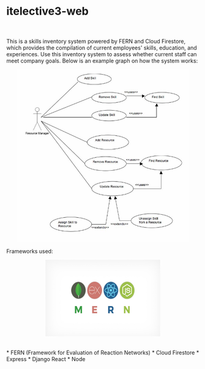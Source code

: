 # itelective3-web

</br></br>
This is a skills inventory system powered by FERN and Cloud Firestore, which provides the compilation of current employees' skills, education, and experiences. Use this inventory system to assess whether current staff can meet company goals. Below is an example graph on how the system works:
<p align="center">
  <img src="skills inventory.jpg" data-canonical-src="https://gyazo.com/eb5c5741b6a9a16c692170a41a49c858.png" width="450" height="450" />
</p>


Frameworks used:

<p align="center">
  <img src="Mern.jpeg" data-canonical-src="https://gyazo.com/eb5c5741b6a9a16c692170a41a49c858.png" width="300" height="200"/>
</p>

</br>
* FERN (Framework for Evaluation of Reaction Networks)
* Cloud Firestore
* Express
* Django React
* Node
